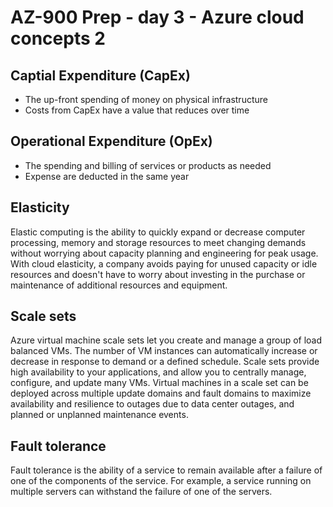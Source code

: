 # AZ-900 Prep - day 3 - Azure cloud concepts 2
## Captial Expenditure (CapEx)
- The up-front spending of money on physical infrastructure
- Costs from CapEx have a value that reduces over time

## Operational Expenditure (OpEx)
- The spending and billing of services or products as needed
- Expense are deducted in the same year 

## Elasticity
Elastic computing is the ability to quickly expand or decrease computer processing, memory and storage resources to meet changing demands without worrying about capacity planning and engineering for peak usage. With cloud elasticity, a company avoids paying for unused capacity or idle resources and doesn't have to worry about investing in the purchase or maintenance of additional resources and equipment.

## Scale sets 
Azure virtual machine scale sets let you create and manage a group of load balanced VMs. The number of VM instances can automatically increase or decrease in response to demand or a defined schedule. Scale sets provide high availability to your applications, and allow you to centrally manage, configure, and update many VMs.
Virtual machines in a scale set can be deployed across multiple update domains and fault domains to maximize availability and resilience to outages due to data center outages, and planned or unplanned maintenance events.

## Fault tolerance 
Fault tolerance is the ability of a service to remain available after a failure of one of the components of the service. For example, a service running on multiple servers can withstand the failure of one of the servers.